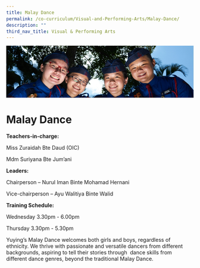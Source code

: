 ```yaml
---
title: Malay Dance
permalink: /co-curriculum/Visual-and-Performing-Arts/Malay-Dance/
description: ""
third_nav_title: Visual & Performing Arts
---
```

![](/images/CCA.jpg)

Malay Dance
===========

<b> Teachers-in-charge: </b>

Miss Zuraidah Bte Daud (OIC)

Mdm Suriyana Bte Jum’ani

  

<b> Leaders: </b>

Chairperson – Nurul Iman Binte Mohamad Hernani  

Vice-chairperson – Ayu Walitiya Binte Walid 

<b> Training Schedule: </b>

Wednesday 3.30pm - 6.00pm

Thursday 3.30pm - 5.30pm

  

Yuying’s Malay Dance welcomes both girls and boys, regardless of ethnicity. We thrive with passionate and versatile dancers from different backgrounds, aspiring to tell their stories through  dance skills from different dance genres, beyond the traditional Malay Dance.